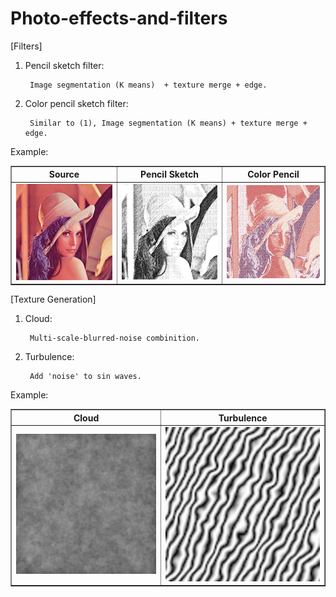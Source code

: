 # Photo-effects-and-filters

[Filters]

1) Pencil sketch filter: 

        Image segmentation (K means)  + texture merge + edge.
        
2) Color pencil sketch filter: 

        Similar to (1), Image segmentation (K means) + texture merge + edge.
        
Example:
  
  <html>
  <body>
  <table border="1">
            
  <tr>
  <th>Source</th>
  <th>Pencil Sketch</th>
  <th>Color Pencil</th>
  </tr>
      
  <tr>
  <td>
    <img src="https://github.com/HuinanJ/Photo-effects-and-filters/raw/master/images/Lenna.png">
  </td>
  <td>
    <img src="https://github.com/HuinanJ/Photo-effects-and-filters/raw/master/images/pencil.png"> 
  </td>
  <td>
    <img src="https://github.com/HuinanJ/Photo-effects-and-filters/raw/master/images/colorPencil.png"> 
  </td>
  </tr>

  </table>
  </body>
  </html>

[Texture Generation]

1) Cloud: 

        Multi-scale-blurred-noise combinition.

2) Turbulence: 

        Add 'noise' to sin waves.

Example:

  <html>
  <body>
  <table border="1">
            
  <tr>
  <th>Cloud</th>
  <th>Turbulence</th>
  </tr>
      
  <tr>
  <td>
    <img src="https://github.com/HuinanJ/Photo-effects-and-filters/raw/master/images/cloud.png">
  </td>
  <td>
    <img src="https://github.com/HuinanJ/Photo-effects-and-filters/raw/master/images/turbulence.png">
  </td>
  </tr>

  </table>
  </body>
  </html>
